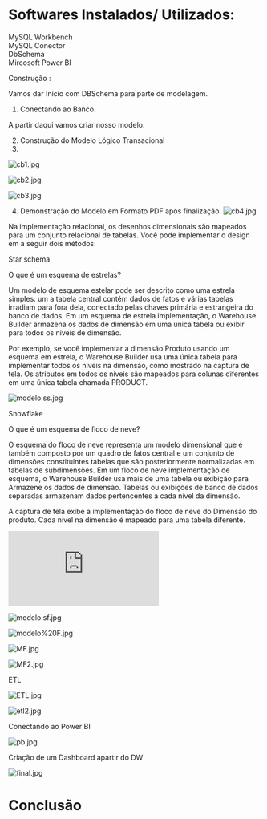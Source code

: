 <h1>Softwares Instalados/ Utilizados:</h1>

 MySQL Workbench<br>
 MySQL Conector<br>
 DbSchema<br>
 Mircosoft Power BI<br>



Construção :

Vamos dar Início com DBSchema para parte de modelagem.

1. Conectando ao Banco.

A partir daqui vamos criar nosso modelo.

2. Construção do Modelo Lógico Transacional
3. 


![cb1.jpg](https://github.com/cleiton-fx/Construindo-um-Data-Warehouse-/blob/master/imagens/cb1.jpg)

![cb2.jpg](https://github.com/cleiton-fx/Construindo-um-Data-Warehouse-/blob/master/imagens/cb2.jpg)

![cb3.jpg](https://github.com/cleiton-fx/Construindo-um-Data-Warehouse-/blob/master/imagens/cb3.jpg)

4. Demonstração do Modelo em Formato PDF após finalização.
![cb4.jpg](https://github.com/cleiton-fx/Construindo-um-Data-Warehouse-/blob/master/imagens/cb4.jpg)


Na implementação relacional, os desenhos dimensionais são mapeados para um conjunto relacional de tabelas. Você pode implementar o design em a seguir dois métodos:

	
 Star schema

O que é um esquema de estrelas?

Um modelo de esquema estelar pode ser descrito como uma estrela simples: um a tabela central contém dados de fatos e várias tabelas irradiam para fora dela, conectado pelas chaves primária e estrangeira do banco de dados. Em um esquema de estrela implementação, o Warehouse Builder armazena os dados de dimensão em uma única tabela ou exibir para todos os níveis de dimensão.

Por exemplo, se você implementar a dimensão Produto usando um esquema em estrela, o Warehouse Builder usa uma única tabela para implementar todos os níveis na dimensão, como mostrado na captura de tela. Os atributos em todos os níveis são mapeados para colunas diferentes em uma única tabela chamada PRODUCT.

![modelo ss.jpg](https://github.com/cleiton-fx/Construindo-um-Data-Warehouse-/blob/master/imagens/modelo%20ss.jpg)

 Snowflake

 O que é um esquema de floco de neve?

O esquema do floco de neve representa um modelo dimensional que é também composto por um quadro de fatos central e um conjunto de dimensões constituintes tabelas que são posteriormente normalizadas em tabelas de subdimensões. Em um floco de neve implementação de esquema, o Warehouse Builder usa mais de uma tabela ou exibição para Armazene os dados de dimensão. Tabelas ou exibições de banco de dados separadas armazenam dados pertencentes a cada nível da dimensão.

A captura de tela exibe a implementação do floco de neve do Dimensão do produto. Cada nível na dimensão é mapeado para uma tabela diferente.

![Saiba mais detalhes em:](https://www.oracle.com/webfolder/technetwork/tutorials/obe/db/10g/r2/owb/owb10gr2_gs/owb/lesson3/starandsnowflake.htm)

![modelo sf.jpg](https://github.com/cleiton-fx/Construindo-um-Data-Warehouse-/blob/master/imagens/modelo%20sf.jpg)

![modelo%20F.jpg](https://github.com/cleiton-fx/Construindo-um-Data-Warehouse-/blob/master/imagens/modelo%20F.jpg)

![MF.jpg](https://github.com/cleiton-fx/Construindo-um-Data-Warehouse-/blob/master/imagens/MF.jpg)

![MF2.jpg](https://github.com/cleiton-fx/Construindo-um-Data-Warehouse-/blob/master/imagens/MF2.jpg)

ETL

![ETL.jpg](https://github.com/cleiton-fx/Construindo-um-Data-Warehouse-/blob/master/imagens/ETL.jpg)

![etl2.jpg](https://github.com/cleiton-fx/Construindo-um-Data-Warehouse-/blob/master/imagens/etl2.jpg)



Conectando ao Power BI

![pb.jpg](https://github.com/cleiton-fx/Construindo-um-Data-Warehouse-/blob/master/imagens/pb.jpg)

Criação de um Dashboard apartir do DW

![final.jpg](https://github.com/cleiton-fx/Construindo-um-Data-Warehouse-/blob/master/imagens/final.jpg)


<h1>Conclusão</h1>


